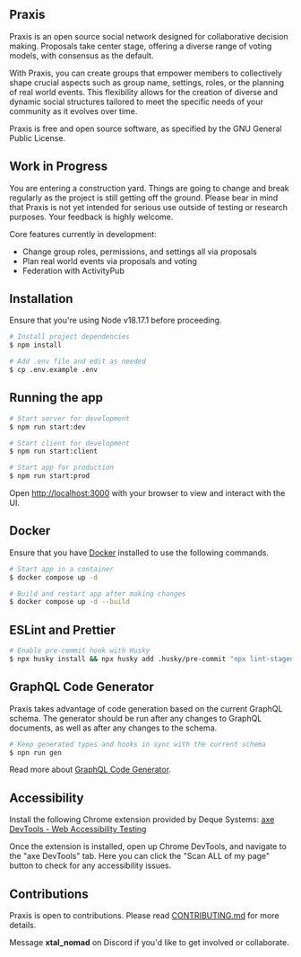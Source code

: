 ## Praxis

Praxis is an open source social network designed for collaborative decision making. Proposals take center stage, offering a diverse range of voting models, with consensus as the default.

With Praxis, you can create groups that empower members to collectively shape crucial aspects such as group name, settings, roles, or the planning of real world events. This flexibility allows for the creation of diverse and dynamic social structures tailored to meet the specific needs of your community as it evolves over time.

Praxis is free and open source software, as specified by the GNU General Public License.

## Work in Progress

You are entering a construction yard. Things are going to change and break regularly as the project is still getting off the ground. Please bear in mind that Praxis is not yet intended for serious use outside of testing or research purposes. Your feedback is highly welcome.

Core features currently in development:

- Change group roles, permissions, and settings all via proposals
- Plan real world events via proposals and voting
- Federation with ActivityPub

## Installation

Ensure that you're using Node v18.17.1 before proceeding.

```bash
# Install project dependencies
$ npm install

# Add .env file and edit as needed
$ cp .env.example .env
```

## Running the app

```bash
# Start server for development
$ npm run start:dev

# Start client for development
$ npm run start:client

# Start app for production
$ npm run start:prod
```

Open [http://localhost:3000](http://localhost:3000) with your browser to view and interact with the UI.

## Docker

Ensure that you have [Docker](https://docs.docker.com/engine/install) installed to use the following commands.

```bash
# Start app in a container
$ docker compose up -d

# Build and restart app after making changes
$ docker compose up -d --build
```

## ESLint and Prettier

```bash
# Enable pre-commit hook with Husky
$ npx husky install && npx husky add .husky/pre-commit "npx lint-staged"
```

## GraphQL Code Generator

Praxis takes advantage of code generation based on the current GraphQL schema. The generator should be run after any changes to GraphQL documents, as well as after any changes to the schema.

```bash
# Keep generated types and hooks in sync with the current schema
$ npn run gen
```

Read more about [GraphQL Code Generator](https://www.the-guild.dev/graphql/codegen/docs/getting-started).

## Accessibility

Install the following Chrome extension provided by Deque Systems: [axe DevTools - Web Accessibility Testing](https://chrome.google.com/webstore/detail/axe-devtools-web-accessib/lhdoppojpmngadmnindnejefpokejbdd?hl=en-US)

Once the extension is installed, open up Chrome DevTools, and navigate to the "axe DevTools" tab. Here you can click the "Scan ALL of my page" button to check for any accessibility issues.

## Contributions

Praxis is open to contributions. Please read [CONTRIBUTING.md](https://github.com/praxis-app/praxis/blob/main/CONTRIBUTING.md) for more details.

Message **xtal_nomad** on Discord if you'd like to get involved or collaborate.
